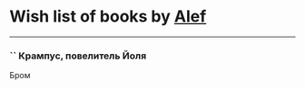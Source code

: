 # Wish list of books by [Alef](https://plus.google.com/u/0/111684698299760577816/)
---

### `` Крампус, повелитель Йоля
Бром

